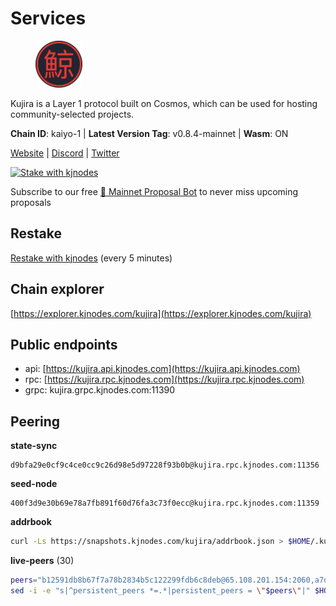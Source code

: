 # Services

<figure><img src="https://raw.githubusercontent.com/kj89/cosmos-images/main/logos/kujira.png" alt=""><figcaption></figcaption></figure>

Kujira is a Layer 1 protocol built on Cosmos, which can be used for  hosting community-selected projects.

**Chain ID**: kaiyo-1 | **Latest Version Tag**: v0.8.4-mainnet | **Wasm**: ON

[Website](https://kujira.app) | [Discord](https://discord.gg/teamkujira) | [Twitter](https://twitter.com/TeamKujira)

[![Stake with kjnodes](https://i.ibb.co/cr44Q8j/button-stake-with-kjnodes.png)](https://restake.app/kujira/kujiravaloper1tnuqj73jfn3724lqz34c27tuv80nv336sadqym)

Subscribe to our free [🤖 Mainnet Proposal Bot](https://t.me/kjnodes_proposal_bot) to never miss upcoming proposals

## Restake

[Restake with kjnodes](https://restake.app/kujira/kujiravaloper1tnuqj73jfn3724lqz34c27tuv80nv336sadqym) (every 5 minutes)
## Chain explorer
[https://explorer.kjnodes.com/kujira](https://explorer.kjnodes.com/kujira)

## Public endpoints

* api: [https://kujira.api.kjnodes.com](https://kujira.api.kjnodes.com)
* rpc: [https://kujira.rpc.kjnodes.com](https://kujira.rpc.kjnodes.com)
* grpc: kujira.grpc.kjnodes.com:11390

## Peering

**state-sync**

```text
d9bfa29e0cf9c4ce0cc9c26d98e5d97228f93b0b@kujira.rpc.kjnodes.com:11356
```

**seed-node**

```text
400f3d9e30b69e78a7fb891f60d76fa3c73f0ecc@kujira.rpc.kjnodes.com:11359
```

**addrbook**
```bash
curl -Ls https://snapshots.kjnodes.com/kujira/addrbook.json > $HOME/.kujira/config/addrbook.json
```

**live-peers** (30)
```bash
peers="b12591db8b67f7a78b2834b5c122299fdb6c8deb@65.108.201.154:2060,a7d96dc929824613315dcc1c90fee119f28cc51f@134.65.193.158:26656,4db916788d45d5454cfe7a68ca02c56996ee6b96@194.163.151.124:26656,8362a432d50cc800618de6a76cc92d532baa8fa4@173.212.247.202:26656,1fb8ef552bf812a15d0d81ffbc8a3eb77b4319e6@65.21.231.176:26656,79ace78a1fb98876c7bcbf8ec54864b740aa76ff@65.108.128.201:11856,ccffabe81f2de8a81e171f93fe1209392bf9993f@65.108.234.59:26656,0babb41bab58bda22245976ee385deddf76a14b3@95.216.46.251:26656,ecafd5cadaf3526a588550a7bc343ce2670c988d@185.16.39.231:26656,a9ed3a9256cbabe889b2989ad99a3e7e173c3ffe@108.165.178.242:26655,3a15fa46fe0a27d4ee60497a470a8c91911a9e5e@15.235.66.89:11756,9dc8a19299064e8d5a414a1fc25dd0d12d9871c8@138.201.16.240:30095,c62e0701155a690616fcd3a57fa2fda444840561@65.108.76.242:32095,c8b74590ce04f0f7c32b1c668290e00ec7ec275e@148.113.8.63:11856,55d5419822feeab727b2be57e834534cbd91d6a4@65.108.69.91:26656,1cbc1bff7cdaeffd5a25583f9525f44fb55f7215@95.214.54.28:26156,fd0a34b84a53b7ed9bd399f6267e4a4f91207f37@20.41.24.115:26656,04b384fd77f70082a9a6e4d8fb3db827340f4e74@148.251.13.186:11856,cedf10f69de7d77b358964a1b802a15ad79a7c97@74.80.183.130:26655,d6f2eee997d108d4fde5683e31d678427376dfce@77.68.27.75:26656,8d59c2958dfb2f852b201cbaa60743c771ce338b@147.135.45.32:26656,ff7a1787ea93a49ece2ee92f601a4c52951278c4@185.119.118.112:2000,59d39d2da07414b350ec36f7a6f43a9aa46132a4@47.75.104.62:26656,3d150f6a71caca5607daff69c9049c04c37da64e@51.210.223.186:30095,d02fc7c5db5e502bb78ceeb81067ddab5b0cf51a@89.39.104.128:13656,9c8826ceeb1254d16856092a50df4fd720910362@50.116.49.237:26656,1d6fceb2a8182e9b91d105053dbe03bc9248bcd0@89.163.146.22:26656,fdde823fb8c9ef908d4b229f177c5f8b18e90274@54.235.174.123:26656,b29969a2384159db8f8052bc118066bd067157c4@85.215.105.19:15602,d9bfa29e0cf9c4ce0cc9c26d98e5d97228f93b0b@65.109.88.38:13656"
sed -i -e "s|^persistent_peers *=.*|persistent_peers = \"$peers\"|" $HOME/.kujira/config/config.toml
```
